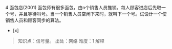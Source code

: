 4
面包店(2001)
面包师有很多面包，由n个销售人员推销。每人顾客进店后先取一个号，并且等待叫号。当一个销售人员空闲下来时，就叫下一个号。试设计一个使销售人员和顾客同步的算法。
- [x]  

> 知识点：信号量。
> 出处：网络
> 难度：1
> 解释
